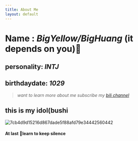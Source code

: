 ```yaml
---
title: About Me
layout: default  
---
```

# Name : *BigYellow/BigHuang* (it depends on you)🙈
## personality: *INTJ*
## birthdaydate: *1029*
> *want to learn more about me subscribe my [bili channel](https://space.bilibili.com/456404910?spm_id_from=333.1007.0.0)*
## this is my idol(bushi

![7cb4d9d15216d867dade5f88afd79e34442560442](https://github.com/user-attachments/assets/43b96d84-0133-460c-8a33-4788b38e6b4d)

#### At last 🍎learn to keep silence
